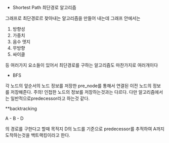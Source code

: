  - Shortest Path
 최단경로 알고리즘
 
그래프로 최단경로르 찾아내는 알고리즘을 만들어 내는데
그래프 안에서는

1. 방향성
2. 가중치
3. 음수 엣지
4. 무방향
5. 싸이클


등 여러가지 요소들이 있어서 최단경로를 구하는 알고리즘도 마찬가지로 여러개이다

 * BFS


 각 노드의 앞순서의 노드 정보를 저장한 pre_node를 통해서 연결된 이전 노드의 정보를 저장해준다.
 주의! 인접한 노드의 정보를 저장하는것과는 다르다.
 다만 알고리즘에서는 일반적으로predecessor라고 하는것 같다.
 
 **backtracking
 
 A - B - D
 
 의 경로를 구한다고 할때
 목적지 D의 노드를 기준으로 predecessor를 추적하여 A까지 도착하는것을 백트랙킹이라고 한다.
 
 
 
